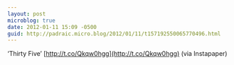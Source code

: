 ```yaml
---
layout: post
microblog: true
date: 2012-01-11 15:09 -0500
guid: http://padraic.micro.blog/2012/01/11/t157192550065770496.html
---
```

‘Thirty Five’ [http://t.co/Qkqw0hgg](http://t.co/Qkqw0hgg) (via Instapaper)
